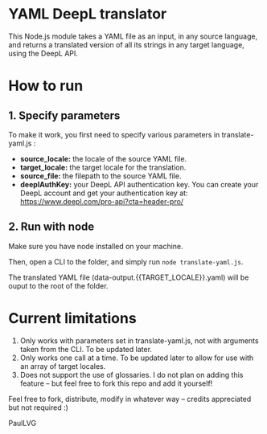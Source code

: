 # YAML DeepL translator

This Node.js module takes a YAML file as an input, in any source language, and returns a translated version of all its strings in any target language, using the DeepL API.

# How to run

## 1. Specify parameters

To make it work, you first need to specify various parameters in translate-yaml.js :

* **source_locale:** the locale of the source YAML file.
* **target_locale:** the target locale for the translation.
* **source_file:** the filepath to the source YAML file.
* **deeplAuthKey:** your DeepL API authentication key. You can create your DeepL account and get your authentication key at: https://www.deepl.com/pro-api?cta=header-pro/

## 2. Run with node

Make sure you have node installed on your machine.

Then, open a CLI to the folder, and simply run `node translate-yaml.js`.

The translated YAML file (data-output.{{TARGET_LOCALE}}.yaml) will be ouput to the root of the folder.

# Current limitations
1. Only works with parameters set in translate-yaml.js, not with arguments taken from the CLI. To be updated later.
2. Only works one call at a time. To be updated later to allow for use with an array of target locales.
3. Does not support the use of glossaries. I do not plan on adding this feature – but feel free to fork this repo and add it yourself!

Feel free to fork, distribute, modify in whatever way – credits appreciated but not required :)

PaulLVG